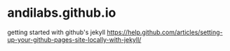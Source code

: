 # andilabs.github.io

getting started with github's jekyll https://help.github.com/articles/setting-up-your-github-pages-site-locally-with-jekyll/

